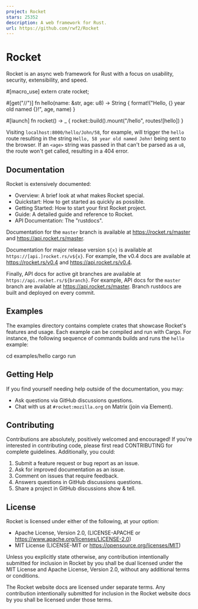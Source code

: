 ```yaml
---
project: Rocket
stars: 25352
description: A web framework for Rust.
url: https://github.com/rwf2/Rocket
---
```


Rocket
======

Rocket is an async web framework for Rust with a focus on usability, security, extensibility, and speed.

#\[macro\_use\] extern crate rocket;

#\[get("/<name>/<age>")\]
fn hello(name: &str, age: u8) -> String {
    format!("Hello, {} year old named {}!", age, name)
}

#\[launch\]
fn rocket() -> \_ {
    rocket::build().mount("/hello", routes!\[hello\])
}

Visiting `localhost:8000/hello/John/58`, for example, will trigger the `hello` route resulting in the string `Hello, 58 year old named John!` being sent to the browser. If an `<age>` string was passed in that can't be parsed as a `u8`, the route won't get called, resulting in a 404 error.

Documentation
-------------

Rocket is extensively documented:

-   Overview: A brief look at what makes Rocket special.
-   Quickstart: How to get started as quickly as possible.
-   Getting Started: How to start your first Rocket project.
-   Guide: A detailed guide and reference to Rocket.
-   API Documentation: The "rustdocs".

Documentation for the `master` branch is available at https://rocket.rs/master and https://api.rocket.rs/master.

Documentation for major release version `${x}` is available at `https://[api.]rocket.rs/v${x}`. For example, the v0.4 docs are available at https://rocket.rs/v0.4 and https://api.rocket.rs/v0.4.

Finally, API docs for active git branches are available at `https://api.rocket.rs/${branch}`. For example, API docs for the `master` branch are available at https://api.rocket.rs/master. Branch rustdocs are built and deployed on every commit.

Examples
--------

The examples directory contains complete crates that showcase Rocket's features and usage. Each example can be compiled and run with Cargo. For instance, the following sequence of commands builds and runs the `hello` example:

cd examples/hello
cargo run

Getting Help
------------

If you find yourself needing help outside of the documentation, you may:

-   Ask questions via GitHub discussions questions.
-   Chat with us at `#rocket:mozilla.org` on Matrix (join via Element).

Contributing
------------

Contributions are absolutely, positively welcomed and encouraged! If you're interested in contributing code, please first read CONTRIBUTING for complete guidelines. Additionally, you could:

1.  Submit a feature request or bug report as an issue.
2.  Ask for improved documentation as an issue.
3.  Comment on issues that require feedback.
4.  Answers questions in GitHub discussions questions.
5.  Share a project in GitHub discussions show & tell.

License
-------

Rocket is licensed under either of the following, at your option:

-   Apache License, Version 2.0, (LICENSE-APACHE or https://www.apache.org/licenses/LICENSE-2.0)
-   MIT License (LICENSE-MIT or https://opensource.org/licenses/MIT)

Unless you explicitly state otherwise, any contribution intentionally submitted for inclusion in Rocket by you shall be dual licensed under the MIT License and Apache License, Version 2.0, without any additional terms or conditions.

The Rocket website docs are licensed under separate terms. Any contribution intentionally submitted for inclusion in the Rocket website docs by you shall be licensed under those terms.
